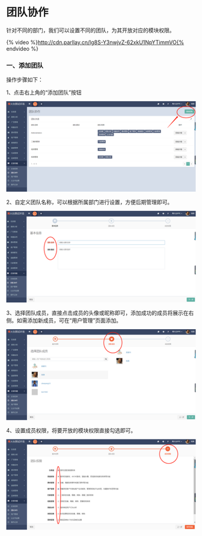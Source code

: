 # 团队协作

针对不同的部门，我们可以设置不同的团队，为其开放对应的模块权限。  

{% video %}http://cdn.parllay.cn/lg8S-Y3nwjvZ-62xkU1NpYTimmVO{% endvideo %}

### 一、添加团队

操作步骤如下：

1、点击右上角的“添加团队”按钮  

![](/assets/1516600096%281%29.png)

2、自定义团队名称，可以根据所属部门进行设置，方便后期管理即可。  

![](/assets/1516600195%281%29.png)

3、选择团队成员，直接点击成员的头像或昵称即可，添加成功的成员将展示在右侧。如需添加新成员，可在“用户管理”页面添加。  

![](/assets/1516600273%281%29.png)

4、设置成员权限，将要开放的模块权限直接勾选即可。  

![](/assets/1516600418%281%29.png)

